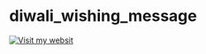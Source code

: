 # diwali_wishing_message
[![Visit my websit](https://img.shields.io/badge/Website-_--_-blue?style=for-the-badge&logo=About.me&logoColor=white)](https://aniruddhh.netlify.app/)
